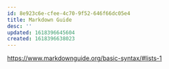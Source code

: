 ```yaml
---
id: 8e923c6e-cfee-4c70-9f52-646f66dc05e4
title: Markdown Guide
desc: ''
updated: 1618396645604
created: 1618396638023
---
```


https://www.markdownguide.org/basic-syntax/#lists-1